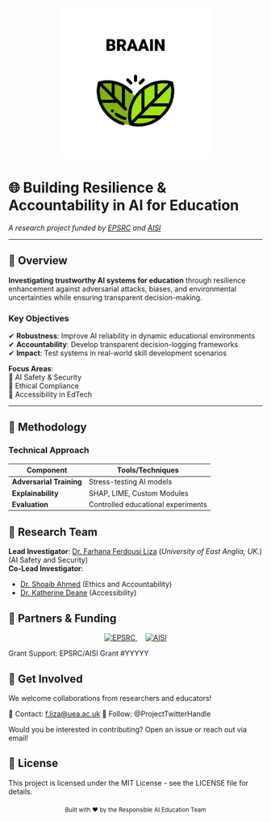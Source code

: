<p align="center">
  <img src="img/logo.png" alt="Project Logo" width="300"> </p>
  
  # 🌐 Building Resilience & Accountability in AI for Education
  
  *A research project funded by [EPSRC](https://epsrc.ukri.org/) and [AISI](https://www.aisi.gov.uk/)*  
<!--  ![GitHub last commit](https://img.shields.io/github/last-commit/your-repo/your-project?color=5bc0be)
  ![License](https://img.shields.io/badge/license-MIT-blue) -->



---

## 🎯 Overview
**Investigating trustworthy AI systems for education** through resilience enhancement against adversarial attacks, biases, and environmental uncertainties while ensuring transparent decision-making.


### Key Objectives
✔ **Robustness**: Improve AI reliability in dynamic educational environments  
✔ **Accountability**: Develop transparent decision-logging frameworks  
✔ **Impact**: Test systems in real-world skill development scenarios  

**Focus Areas**:  
🔹 AI Safety & Security  
🔹 Ethical Compliance  
🔹 Accessibility in EdTech  

---

## 🧠 Methodology
### Technical Approach
| Component | Tools/Techniques |
|-----------|------------------|
| **Adversarial Training** | Stress-testing AI models |
| **Explainability** | SHAP, LIME, Custom Modules |
| **Evaluation** | Controlled educational experiments |


## 👥 Research Team


**Lead Investigator**: [Dr. Farhana Ferdousi Liza](https://research-portal.uea.ac.uk/en/persons/farhana-ferdousi-liza-fhea) (*University of East Anglia, UK.*)  (AI Safety and Security)  
**Co-Lead Investigator**:  
- [Dr. Shoaib Ahmed](https://profiles.sussex.ac.uk/p590456-shoaib-ahmed/professional) (Ethics and Accountability)  
- [Dr. Katherine Deane](https://research-portal.uea.ac.uk/en/persons/katherine-deane) (Accessibility)  



## 🤝 Partners & Funding
<p align="center"> <a href="https://epsrc.ukri.org/"> <img src="img/epsrc-logo.png" alt="EPSRC" height="80"> </a> &nbsp;&nbsp;&nbsp; <a href="https://www.aisi.gov.uk/"> <img src="img/aisi-logo.png" alt="AISI" height="80"> </a> </p>
Grant Support: EPSRC/AISI Grant #YYYYY

## 💬 Get Involved
We welcome collaborations from researchers and educators!

📧 Contact: f.liza@uea.ac.uk
📢 Follow: @ProjectTwitterHandle

Would you be interested in contributing? Open an issue or reach out via email!

## 📜 License

This project is licensed under the MIT License - see the LICENSE file for details.

<p align="center"> <sub>Built with ❤️ by the Responsible AI Education Team</sub> </p> 




